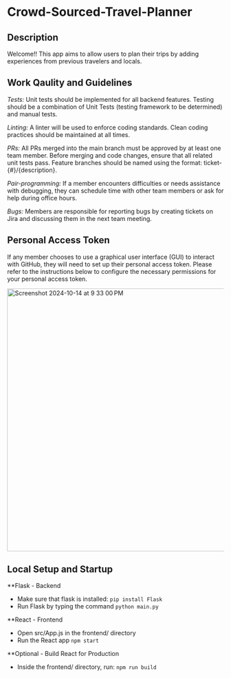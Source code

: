 # Crowd-Sourced-Travel-Planner

## Description
Welcome!! This app aims to allow users to plan their trips by adding experiences from previous travelers and locals. 

## Work Qaulity and Guidelines
*Tests:* Unit tests should be implemented for all backend features. Testing should be a combination of Unit Tests (testing framework to be determined) and manual tests. 

*Linting:* A linter will be used to enforce coding standards. Clean coding practices should be maintained at all times.

*PRs:* All PRs merged into the main branch must be approved by at least one team member. Before merging and code changes, ensure that all related unit tests pass. Feature branches should be named using the format:  ticket-{#}/{description}.

*Pair-programming:* If a member encounters difficulties or needs assistance with debugging, they can schedule time with other team members or ask for help during office hours.

*Bugs:* Members are responsible for reporting bugs by creating tickets on Jira and discussing them in the next team meeting.

## Personal Access Token 
If any member chooses to use a graphical user interface (GUI) to interact with GitHub, they will need to set up their personal access token. Please refer to the instructions below to configure the necessary permissions for your personal access token.

<img width="611" alt="Screenshot 2024-10-14 at 9 33 00 PM" src="https://github.com/user-attachments/assets/db26df2e-fe0d-44d8-8aea-e9ceafbaea93">

## Local Setup and Startup
 
**Flask - Backend
- Make sure that flask is installed: ```pip install Flask```
- Run Flask by typing the command ```python main.py```

**React - Frontend
- Open src/App.js in the frontend/ directory 
- Run the React app ```npm start```

**Optional - Build React for Production
- Inside the frontend/ directory, run: ```npm run build```
